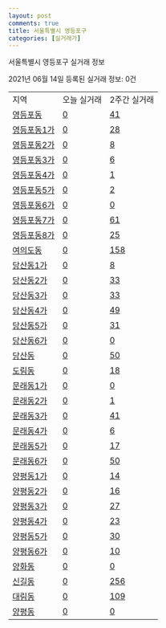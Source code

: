 ```yaml
---
layout: post
comments: true
title: 서울특별시 영등포구
categories: [실거래가]
---
```


서울특별시 영등포구 실거래 정보

2021년 06월 14일 등록된 실거래 정보: 0건


<table class="sortable">
  <tr>
    <td>지역</td>
    <td>오늘 실거래</td>
    <td>2주간 실거래</td>
  </tr>

  
  <tr class="item">
    <td><a href="1156010100.html">영등포동</a></td>
    <td><a href="1156010100.html">0</a></td>
    <td><a href="1156010100.html">41</a></td>
  </tr>
    

  <tr class="item">
    <td><a href="1156010200.html">영등포동1가</a></td>
    <td><a href="1156010200.html">0</a></td>
    <td><a href="1156010200.html">28</a></td>
  </tr>
    

  <tr class="item">
    <td><a href="1156010300.html">영등포동2가</a></td>
    <td><a href="1156010300.html">0</a></td>
    <td><a href="1156010300.html">8</a></td>
  </tr>
    

  <tr class="item">
    <td><a href="1156010400.html">영등포동3가</a></td>
    <td><a href="1156010400.html">0</a></td>
    <td><a href="1156010400.html">6</a></td>
  </tr>
    

  <tr class="item">
    <td><a href="1156010500.html">영등포동4가</a></td>
    <td><a href="1156010500.html">0</a></td>
    <td><a href="1156010500.html">1</a></td>
  </tr>
    

  <tr class="item">
    <td><a href="1156010600.html">영등포동5가</a></td>
    <td><a href="1156010600.html">0</a></td>
    <td><a href="1156010600.html">2</a></td>
  </tr>
    

  <tr class="item">
    <td><a href="1156010700.html">영등포동6가</a></td>
    <td><a href="1156010700.html">0</a></td>
    <td><a href="1156010700.html">0</a></td>
  </tr>
    

  <tr class="item">
    <td><a href="1156010800.html">영등포동7가</a></td>
    <td><a href="1156010800.html">0</a></td>
    <td><a href="1156010800.html">61</a></td>
  </tr>
    

  <tr class="item">
    <td><a href="1156010900.html">영등포동8가</a></td>
    <td><a href="1156010900.html">0</a></td>
    <td><a href="1156010900.html">25</a></td>
  </tr>
    

  <tr class="item">
    <td><a href="1156011000.html">여의도동</a></td>
    <td><a href="1156011000.html">0</a></td>
    <td><a href="1156011000.html">158</a></td>
  </tr>
    

  <tr class="item">
    <td><a href="1156011100.html">당산동1가</a></td>
    <td><a href="1156011100.html">0</a></td>
    <td><a href="1156011100.html">8</a></td>
  </tr>
    

  <tr class="item">
    <td><a href="1156011200.html">당산동2가</a></td>
    <td><a href="1156011200.html">0</a></td>
    <td><a href="1156011200.html">33</a></td>
  </tr>
    

  <tr class="item">
    <td><a href="1156011300.html">당산동3가</a></td>
    <td><a href="1156011300.html">0</a></td>
    <td><a href="1156011300.html">33</a></td>
  </tr>
    

  <tr class="item">
    <td><a href="1156011400.html">당산동4가</a></td>
    <td><a href="1156011400.html">0</a></td>
    <td><a href="1156011400.html">49</a></td>
  </tr>
    

  <tr class="item">
    <td><a href="1156011500.html">당산동5가</a></td>
    <td><a href="1156011500.html">0</a></td>
    <td><a href="1156011500.html">31</a></td>
  </tr>
    

  <tr class="item">
    <td><a href="1156011600.html">당산동6가</a></td>
    <td><a href="1156011600.html">0</a></td>
    <td><a href="1156011600.html">0</a></td>
  </tr>
    

  <tr class="item">
    <td><a href="1156011700.html">당산동</a></td>
    <td><a href="1156011700.html">0</a></td>
    <td><a href="1156011700.html">50</a></td>
  </tr>
    

  <tr class="item">
    <td><a href="1156011800.html">도림동</a></td>
    <td><a href="1156011800.html">0</a></td>
    <td><a href="1156011800.html">18</a></td>
  </tr>
    

  <tr class="item">
    <td><a href="1156011900.html">문래동1가</a></td>
    <td><a href="1156011900.html">0</a></td>
    <td><a href="1156011900.html">0</a></td>
  </tr>
    

  <tr class="item">
    <td><a href="1156012000.html">문래동2가</a></td>
    <td><a href="1156012000.html">0</a></td>
    <td><a href="1156012000.html">1</a></td>
  </tr>
    

  <tr class="item">
    <td><a href="1156012100.html">문래동3가</a></td>
    <td><a href="1156012100.html">0</a></td>
    <td><a href="1156012100.html">41</a></td>
  </tr>
    

  <tr class="item">
    <td><a href="1156012200.html">문래동4가</a></td>
    <td><a href="1156012200.html">0</a></td>
    <td><a href="1156012200.html">6</a></td>
  </tr>
    

  <tr class="item">
    <td><a href="1156012300.html">문래동5가</a></td>
    <td><a href="1156012300.html">0</a></td>
    <td><a href="1156012300.html">17</a></td>
  </tr>
    

  <tr class="item">
    <td><a href="1156012400.html">문래동6가</a></td>
    <td><a href="1156012400.html">0</a></td>
    <td><a href="1156012400.html">50</a></td>
  </tr>
    

  <tr class="item">
    <td><a href="1156012500.html">양평동1가</a></td>
    <td><a href="1156012500.html">0</a></td>
    <td><a href="1156012500.html">14</a></td>
  </tr>
    

  <tr class="item">
    <td><a href="1156012600.html">양평동2가</a></td>
    <td><a href="1156012600.html">0</a></td>
    <td><a href="1156012600.html">16</a></td>
  </tr>
    

  <tr class="item">
    <td><a href="1156012700.html">양평동3가</a></td>
    <td><a href="1156012700.html">0</a></td>
    <td><a href="1156012700.html">27</a></td>
  </tr>
    

  <tr class="item">
    <td><a href="1156012800.html">양평동4가</a></td>
    <td><a href="1156012800.html">0</a></td>
    <td><a href="1156012800.html">23</a></td>
  </tr>
    

  <tr class="item">
    <td><a href="1156012900.html">양평동5가</a></td>
    <td><a href="1156012900.html">0</a></td>
    <td><a href="1156012900.html">30</a></td>
  </tr>
    

  <tr class="item">
    <td><a href="1156013000.html">양평동6가</a></td>
    <td><a href="1156013000.html">0</a></td>
    <td><a href="1156013000.html">10</a></td>
  </tr>
    

  <tr class="item">
    <td><a href="1156013100.html">양화동</a></td>
    <td><a href="1156013100.html">0</a></td>
    <td><a href="1156013100.html">0</a></td>
  </tr>
    

  <tr class="item">
    <td><a href="1156013200.html">신길동</a></td>
    <td><a href="1156013200.html">0</a></td>
    <td><a href="1156013200.html">256</a></td>
  </tr>
    

  <tr class="item">
    <td><a href="1156013300.html">대림동</a></td>
    <td><a href="1156013300.html">0</a></td>
    <td><a href="1156013300.html">109</a></td>
  </tr>
    

  <tr class="item">
    <td><a href="1156013400.html">양평동</a></td>
    <td><a href="1156013400.html">0</a></td>
    <td><a href="1156013400.html">0</a></td>
  </tr>
    


</table>
    